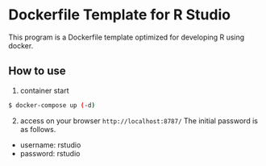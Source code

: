 # Dockerfile Template for R Studio
This program is a Dockerfile template optimized for developing R using docker.

## How to use
1. container start
```bash
$ docker-compose up (-d)
```

2. access on your browser `http://localhost:8787/`
The initial password is as follows.
* username: rstudio
* password: rstudio